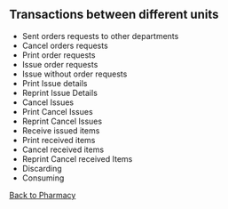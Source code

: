 ## Transactions between different units

* Sent orders requests to other departments
* Cancel orders requests
* Print order requests
* Issue order requests
* Issue without order requests
* Print Issue details
* Reprint Issue Details
* Cancel Issues
* Print Cancel Issues
* Reprint Cancel Issues
* Receive issued items
* Print received items
* Cancel received items
* Reprint Cancel received Items
* Discarding
* Consuming


[Back to Pharmacy](https://github.com/hmislk/hmis/wiki/Pharmacy)